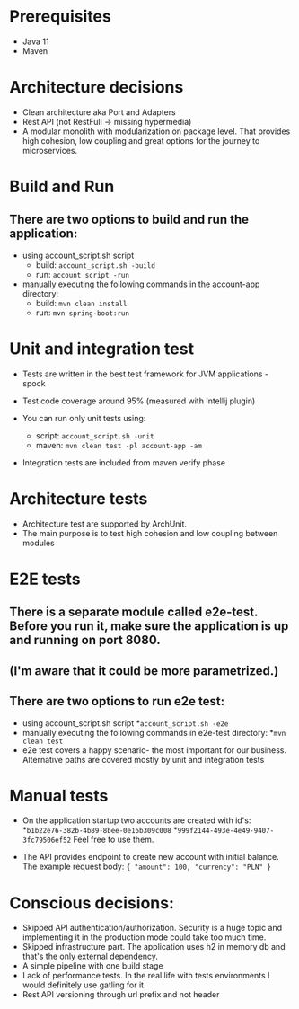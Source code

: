 # Prerequisites

- Java 11
- Maven

# Architecture decisions

- Clean architecture aka Port and Adapters
- Rest API (not RestFull -> missing hypermedia)
- A modular monolith with modularization on package level. That provides high cohesion, low coupling and great options
  for the journey to microservices.

# Build and Run

## There are two options to build and run the application:

- using account_script.sh script
    * build: `account_script.sh -build`
    * run: `account_script -run`
- manually executing the following commands in the account-app directory:
    * build: `mvn clean install`
    * run: `mvn spring-boot:run`

# Unit and integration test

- Tests are written in the best test framework for JVM applications - spock
- Test code coverage around 95% (measured with Intellij plugin)
- You can run only unit tests using:
  * script: `account_script.sh -unit`
  * maven: `mvn clean test -pl account-app -am`

- Integration tests are included from maven verify phase

# Architecture tests

- Architecture test are supported by ArchUnit.
- The main purpose is to test high cohesion and low coupling between modules

# E2E tests

## There is a separate module called e2e-test. Before you run it, make sure the application is up and running on port 8080.

## (I'm aware that it could be more parametrized.)

## There are two options to run e2e test:

- using account_script.sh script
  *`account_script.sh -e2e`
- manually executing the following commands in e2e-test directory:
  *`mvn clean test`
- e2e test covers a happy scenario- the most important for our business. Alternative paths are covered mostly by unit
  and integration tests

# Manual tests

- On the application startup two accounts are created with id's:
  *`b1b22e76-382b-4b89-8bee-0e16b309c008`
  *`999f2144-493e-4e49-9407-3fc79506ef52`
  Feel free to use them.

- The API provides endpoint to create new account with initial balance. The example request body:
  `{
  "amount": 100,
  "currency": "PLN"
  }`

# Conscious decisions:

- Skipped API authentication/authorization. Security is a huge topic and implementing it in the production mode could
  take too much time.
- Skipped infrastructure part. The application uses h2 in memory db and that's the only external dependency.
- A simple pipeline with one build stage
- Lack of performance tests. In the real life with tests environments I would definitely use gatling for it.
- Rest API versioning through url prefix and not header